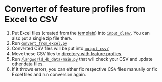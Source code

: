 # Converter of feature profiles from Excel to CSV

1. Put Excel files (created from the [template](../../xslm_vba/_template.xlsm)) into [`input_xlsm/`](input_xlsm). You can also put a single zip file there.
2. Run [`convert_from_excel.py`](convert_from_excel.py)
3. Converted CSV files will be put into [`output_csv/`](output_csv)
4. Move these CSV files to [directory with feature profiles](../../../data/feature_profiles).
5. Run [`/langworld_db_data/main.py`](../../main.py) that will check your CSV and update other data files.
6. If it throws errors, you can either fix respective CSV files manually or fix Excel files and run conversion again.
